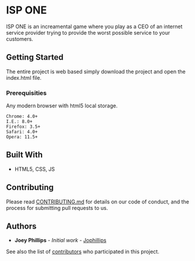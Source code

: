 # ISP ONE

ISP ONE is an increamental game where you play as a CEO of an internet service provider trying to provide the worst possible service to your customers. 

## Getting Started

The entire project is web based simply download the project and open the index.html file. 

### Prerequisities

Any modern browser with html5 local storage.

```
Chrome: 4.0+
I.E.: 8.0+
Firefox: 3.5+
Safari: 4.0+
Opera: 11.5+
```

## Built With

* HTML5, CSS, JS

## Contributing

Please read [CONTRIBUTING.md](CONTRIBUTING.md) for details on our code of conduct, and the process for submitting pull requests to us.

## Authors

* **Joey Phillips** - *Initial work* - [Jophillips](https://github.com/Jophillips)

See also the list of [contributors](https://github.com/your/project/contributors) who participated in this project.
